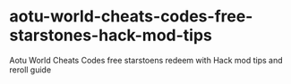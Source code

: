 # aotu-world-cheats-codes-free-starstones-hack-mod-tips
Aotu World Cheats Codes free starstoens redeem with Hack mod tips and reroll guide
